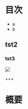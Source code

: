 <H1>目次</H1>
<UL>
  <LI>a
  <LI>b
</UL>
  <H2>tst2</H2>
    <H3>tst3</H3>
<img src="http://testcreative.co.uk/">

+++

# 概要
